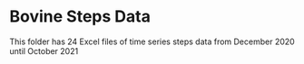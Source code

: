 # Bovine Steps Data
This folder has 24 Excel files of time series steps data from December 2020 until October 2021
